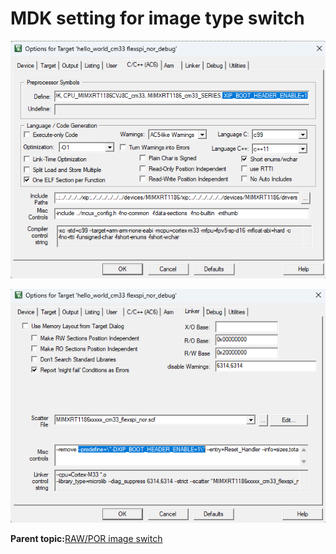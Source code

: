 # MDK setting for image type switch 

![](../images/MDK_RAW_POR_Image_Switch_compiler.png "MDK compiler setting for image type switch")

![](../images/MDK_RAW_POR_Image_Switch_linker.png "MDK linker setting for image type switch")

**Parent topic:**[RAW/POR image switch](../topics/RAW_POR_image_switch.md)


